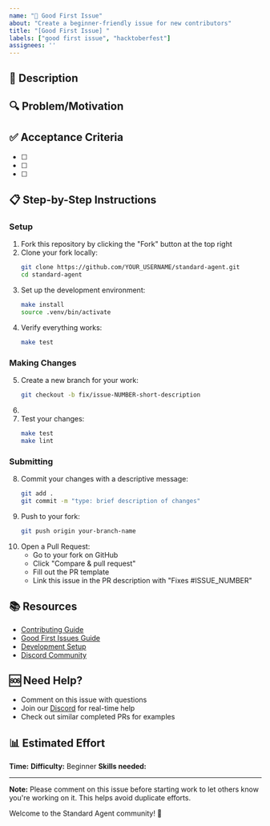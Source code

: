 ```yaml
---
name: "🌟 Good First Issue"
about: "Create a beginner-friendly issue for new contributors"
title: "[Good First Issue] "
labels: ["good first issue", "hacktoberfest"]
assignees: ''
---
```


## 🎯 Description

<!-- Brief description of what needs to be done -->

## 🔍 Problem/Motivation

<!-- Why this issue exists and why it needs to be solved -->

## ✅ Acceptance Criteria

- [ ] <!-- Specific requirement 1 -->
- [ ] <!-- Specific requirement 2 -->
- [ ] <!-- Specific requirement 3 -->

## 📋 Step-by-Step Instructions

### Setup
1. Fork this repository by clicking the "Fork" button at the top right
2. Clone your fork locally:
   ```bash
   git clone https://github.com/YOUR_USERNAME/standard-agent.git
   cd standard-agent
   ```
3. Set up the development environment:
   ```bash
   make install
   source .venv/bin/activate
   ```
4. Verify everything works:
   ```bash
   make test
   ```

### Making Changes
5. Create a new branch for your work:
   ```bash
   git checkout -b fix/issue-NUMBER-short-description
   ```
6. <!-- Add specific instructions for the task here -->
7. Test your changes:
   ```bash
   make test
   make lint
   ```

### Submitting
8. Commit your changes with a descriptive message:
   ```bash
   git add .
   git commit -m "type: brief description of changes"
   ```
9. Push to your fork:
   ```bash
   git push origin your-branch-name
   ```
10. Open a Pull Request:
    - Go to your fork on GitHub
    - Click "Compare & pull request"
    - Fill out the PR template
    - Link this issue in the PR description with "Fixes #ISSUE_NUMBER"

## 📚 Resources

- [Contributing Guide](./CONTRIBUTING.md)
- [Good First Issues Guide](./good_first_issue.md)
- [Development Setup](./README.md#quick-start)
- [Discord Community](https://discord.gg/TdbWXZsUSm)

## 🆘 Need Help?

- Comment on this issue with questions
- Join our [Discord](https://discord.gg/TdbWXZsUSm) for real-time help
- Check out similar completed PRs for examples

## 📊 Estimated Effort

**Time:** <!-- 10-30 minutes / 30-60 minutes / 1-2 hours -->
**Difficulty:** Beginner
**Skills needed:** <!-- Python basics / Git basics / Documentation / etc. -->

---

**Note:** Please comment on this issue before starting work to let others know you're working on it. This helps avoid duplicate efforts.

Welcome to the Standard Agent community! 🎉
